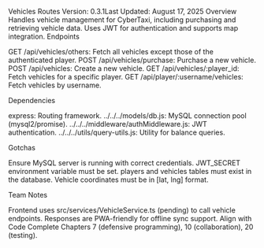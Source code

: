 Vehicles Routes
Version: 0.3.1Last Updated: August 17, 2025
Overview
Handles vehicle management for CyberTaxi, including purchasing and retrieving vehicle data. Uses JWT for authentication and supports map integration.
Endpoints

GET /api/vehicles/others: Fetch all vehicles except those of the authenticated player.
POST /api/vehicles/purchase: Purchase a new vehicle.
POST /api/vehicles: Create a new vehicle.
GET /api/vehicles/:player_id: Fetch vehicles for a specific player.
GET /api/player/:username/vehicles: Fetch vehicles by username.

Dependencies

express: Routing framework.
../../../models/db.js: MySQL connection pool (mysql2/promise).
../../../middleware/authMiddleware.js: JWT authentication.
../../../utils/query-utils.js: Utility for balance queries.

Gotchas

Ensure MySQL server is running with correct credentials.
JWT_SECRET environment variable must be set.
players and vehicles tables must exist in the database.
Vehicle coordinates must be in [lat, lng] format.

Team Notes

Frontend uses src/services/VehicleService.ts (pending) to call vehicle endpoints.
Responses are PWA-friendly for offline sync support.
Align with Code Complete Chapters 7 (defensive programming), 10 (collaboration), 20 (testing).
